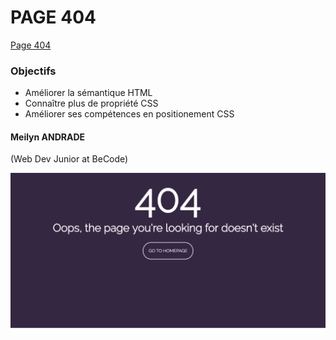 # PAGE 404

[Page 404](https://meilyn.github.io/HTML-CSS/404/)


### Objectifs

* Améliorer la sémantique HTML
* Connaître plus de propriété CSS
* Améliorer ses compétences en positionement CSS

#### Meilyn ANDRADE 
(Web Dev Junior at BeCode)

![Screenshot](404.png)